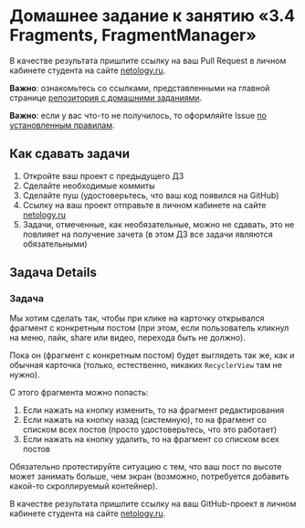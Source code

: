 # Домашнее задание к занятию «3.4 Fragments, FragmentManager»

В качестве результата пришлите ссылку на ваш Pull Request в личном кабинете студента на сайте [netology.ru](https://netology.ru).

**Важно**: ознакомьтесь со ссылками, представленными на главной странице [репозитория с домашними заданиями](../README.md).

**Важно**: если у вас что-то не получилось, то оформляйте Issue [по установленным правилам](../report-requirements.md).

## Как сдавать задачи

1. Откройте ваш проект с предыдущего ДЗ
1. Сделайте необходимые коммиты
1. Сделайте пуш (удостоверьтесь, что ваш код появился на GitHub)
1. Ссылку на ваш проект отправьте в личном кабинете на сайте [netology.ru](https://netology.ru)
1. Задачи, отмеченные, как необязательные, можно не сдавать, это не повлияет на получение зачета (в этом ДЗ все задачи являются обязательными)

## Задача Details

### Задача

Мы хотим сделать так, чтобы при клике на карточку открывался фрагмент с конкретным постом (при этом, если пользователь кликнул на меню, лайк, share или видео, перехода быть не должно).

Пока он (фрагмент с конкретным постом) будет выглядеть так же, как и обычная карточка (только, естественно, никаких `RecyclerView` там не нужно).

С этого фрагмента можно попасть:
1. Если нажать на кнопку изменить, то на фрагмент редактирования
1. Если нажать на кнопку назад (системную), то на фрагмент со списком всех постов (просто удостоверьтесь, что это работает)
1. Если нажать на кнопку удалить, то на фрагмент со списком всех постов

Обязательно протестируйте ситуацию с тем, что ваш пост по высоте может занимать больше, чем экран (возможно, потребуется добавить какой-то скроллируемый контейнер). 

В качестве результата пришлите ссылку на ваш GitHub-проект в личном кабинете студента на сайте [netology.ru](https://netology.ru).
